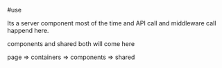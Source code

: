 #use

Its a server component most of the time and API call and middleware call happend here.

components and shared both will come here


page => containers => components =>  shared